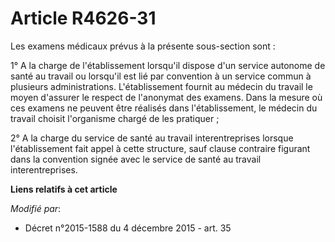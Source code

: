 # Article R4626-31

Les examens médicaux prévus à la présente sous-section sont :

1° A la charge de l'établissement lorsqu'il dispose d'un service autonome de santé au travail ou lorsqu'il est lié par
convention à un service commun à plusieurs administrations. L'établissement fournit au médecin du travail le moyen d'assurer
le respect de l'anonymat des examens. Dans la mesure où ces examens ne peuvent être réalisés dans l'établissement, le médecin
du travail choisit l'organisme chargé de les pratiquer ;

2° A la charge du service de santé au travail interentreprises lorsque l'établissement fait appel à cette structure, sauf
clause contraire figurant dans la convention signée avec le service de santé au travail interentreprises.

**Liens relatifs à cet article**

_Modifié par_:

  - Décret n°2015-1588 du 4 décembre 2015 - art. 35
